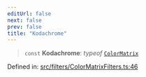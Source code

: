```yaml
---
editUrl: false
next: false
prev: false
title: "Kodachrome"
---
```


> `const` **Kodachrome**: *typeof* [`ColorMatrix`](/api/fabric/namespaces/filters/classes/colormatrix/)

Defined in: [src/filters/ColorMatrixFilters.ts:46](https://github.com/fabricjs/fabric.js/blob/e114448a1bce9b68a3e1bba337bc0c83a35c1aa5/src/filters/ColorMatrixFilters.ts#L46)
